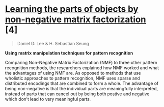 # [Learning the parts of objects by non-negative matrix factorization](http://www.seas.harvard.edu/courses/cs281/papers/lee-seung-1999a.pdf) [4]

> Daniel D. Lee & H. Sebastian Seung

**Using matrix manipulation techniques for pattern recognition**

Comparing Non-Negative Matrix Factorization (NMF) to three other pattern recognition methods, the researchers explained how NMF worked and what the advantages of using NMF are. As opposed to methods that use wholistic approaches to pattern recognition, NMF uses sparse and distributed encodings that are combined to form a whole. The advantage of being non-negative is that the individual parts are meaningfully interpreted, instead of parts that can cancel out by being both postive and negative which don't lead to very meaningful parts.
